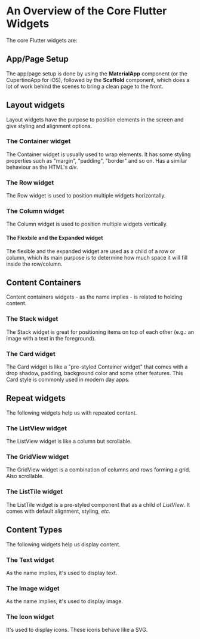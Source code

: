 # An Overview of the Core Flutter Widgets
The core Flutter widgets are:

## App/Page Setup
The app/page setup is done by using the **MaterialApp** component (or the CupertinoApp for iOS), followed by the **Scaffold** component, which does a lot of work behind the scenes to bring a clean page to the front.

## Layout widgets
Layout widgets have the purpose to position elements in the screen and give styling and alignment options.

### The **Container** widget
The Container widget is usually used to wrap elements. It has some styling properties such as "margin", "padding", "border" and so on. Has a similar behaviour as the HTML's *div*.

### The **Row** widget
The Row widget is used to position multiple widgets horizontally.

### The **Column** widget
The Column widget is used to position multiple widgets vertically.

#### The **Flexbile** and the **Expanded** widget
The flexible and the expanded widget are used as a child of a row or column, which its main purpose is to determine how much space it will fill inside the row/column.

## Content Containers
Content containers widgets - as the name implies - is related to holding content.

### The **Stack** widget
The Stack widget is great for positioning items on top of each other (e.g.: an image with a text in the foreground).

### The **Card** widget
The Card widget is like a "pre-styled Container widget" that comes with a drop shadow, padding, background color and some other features. This Card style is commonly used in modern day apps.

## Repeat widgets
The following widgets help us with repeated content.

### The **ListView** widget
The ListView widget is like a column but scrollable.

### The **GridView** widget
The GridView widget is a combination of columns and rows forming a grid. Also scrollable.

### The **ListTile** widget
The ListTile widget is a pre-styled component that as a child of *ListView*. It comes with default alignment, styling, *etc*.

## Content Types
The following widgets help us display content.

### The **Text** widget
As the name implies, it's used to display text.

### The **Image** widget
As the name implies, it's used to display image.

### The **Icon** widget
It's used to display icons. These icons behave like a SVG.